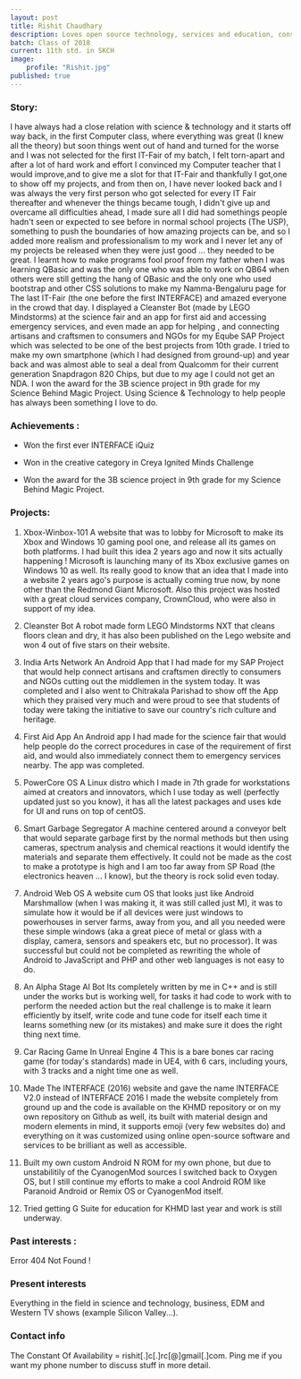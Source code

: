 ```yaml
---
layout: post
title: Rishit Chaudhary
description: Loves open source technology, services and education, constantly evolving and the ultimate perfectionist
batch: Class of 2018
current: 11th std. in SKCH
image: 
    profile: "Rishit.jpg"
published: true
---
```


### Story: 

I have always had a close relation with science & technology and it starts off way back, in the first Computer class, where everything was great (I knew all the theory) but soon things went out of hand and turned for the worse and I was not selected for the first IT-Fair of my batch, I felt torn-apart and after a lot of hard work and effort I convinced my Computer teacher that I would improve,and to give me a slot for that IT-Fair and thankfully I got,one to show off my projects, and from then on, I have never looked back and I was always the very first person who got selected for every IT Fair thereafter and whenever the things became tough, I didn't give up and overcame all difficulties ahead, I made sure all I did had somethings people hadn't seen or expected to see before in normal school projects (The USP), something to push the boundaries of how amazing projects can be, and so I added more realism and professionalism to my work and I never let any of my projects be released when they were just good ... they needed to be great.  I learnt how to make programs fool proof from my father when I was learning QBasic and was the only one who was able to work on QB64 when others were still getting the hang of QBasic and the only one who used bootstrap and other CSS solutions to make my Namma-Bengaluru page for The last IT-Fair (the one before the first INTERFACE) and amazed everyone in the crowd that day. I displayed a Cleanster Bot (made by LEGO Mindstorms) at the science fair and an app for first aid and accessing emergency services, and even made an app for helping , and connecting artisans and craftsmen to consumers and NGOs for my Eqube SAP Project which was selected to be one of the best projects from 10th grade. I tried to make my own smartphone (which I had designed from ground-up) and year back and was almost able to seal a deal from Qualcomm for their current generation Snapdragon 820 Chips, but due to my age I could not get an NDA. I won the award for the 3B science project in 9th grade for my Science Behind Magic Project. Using Science & Technology to help people has always been something I love to do.

### Achievements : 

- Won the first ever INTERFACE iQuiz

- Won in the creative category in Creya Ignited Minds Challenge

- Won the award for the 3B science project in 9th grade for my Science Behind Magic Project.

### Projects: 

1. Xbox-Winbox-101
A website that was to lobby for Microsoft to make its Xbox and Windows 10 gaming pool one, and release all its games on both platforms. I had built this idea 2 years ago and now it sits actually happening ! Microsoft is launching many of its Xbox exclusive games on Windows 10 as well. Its really good to know that an idea that I made into a website 2 years ago's purpose is actually coming true now, by none other than the Redmond Giant Microsoft. Also this project was hosted with a great cloud services company, CrownCloud, who were also in support of my idea.

2. Cleanster Bot
A robot made form LEGO Mindstorms NXT that cleans floors clean and dry, it has also been published on the Lego website and won 4 out of five stars on their website.

3. India Arts Network
An Android App that I had made for my SAP Project that would help connect artisans and craftsmen directly to consumers and NGOs cutting out the middlemen in the system today. It was completed and I also went to Chitrakala Parishad to show off the App which they praised very much and were proud to see that students of today were taking the initiative to save our country's rich culture and heritage.

4. First Aid App
An Android app I had made for the science fair that would help people do the correct procedures in case of the requirement of first aid, and would also immediately connect them to emergency services nearby. The app was completed.

5. PowerCore OS 
A Linux distro which I made in 7th grade for workstations aimed at creators and innovators, which I use today as well (perfectly updated just so you know), it has all the latest packages and uses kde for UI and runs on top of centOS.

5. Smart Garbage Segregator
A machine centered around a conveyor belt that would separate garbage first by the normal methods but then using cameras, spectrum analysis and chemical reactions it would identify the materials and separate them effectively. It could not be made as the cost to make a prototype is high and I am too far away from SP Road (the electronics heaven ... I know), but the theory is rock solid even today.

6. Android Web OS
A website cum OS that looks just like Android Marshmallow (when I was making it, it was still called just M), it was to simulate how it would be if all devices were just windows to powerhouses in server farms, away from you, and all you needed were these simple windows (aka a great piece of metal or glass with a display, camera, sensors and speakers etc, but no processor). It was successful but could not be completed as rewriting the whole of Android to JavaScript and PHP and other web languages is not easy to do.

7. An Alpha Stage AI Bot
Its completely written by me in C++ and is still under the works but is working well, for tasks it had code to work with to perform the needed action but the real challenge is to make it learn efficiently by itself, write code and tune code for itself each time it learns something new (or its mistakes) and make sure it does the right thing next time.

8. Car Racing Game In Unreal Engine 4
This is a bare bones car racing game (for today's standards) made in UE4, with 6 cars, including yours, with 3 tracks and a night time one as well. 

9. Made The INTERFACE (2016) website and gave the name INTERFACE V2.0 instead of INTERFACE 2016
I made the website completely from ground up and the code is available on the KHMD repository or on my own repository on Github as well, its built with material design and modern elements in mind, it supports emoji (very few websites do) and everything on it was customized using online open-source software and services to be brilliant as well as accessible.

10. Built my own custom Android N ROM for my own phone, but due to unstabilitily of the CyanogenMod sources I switched back to Oxygen OS, but I still continue my efforts to make a cool Android ROM like Paranoid Android or Remix OS or CyanogenMod itself.
11. Tried getting G Suite for education for KHMD last year and work is still underway.

### Past interests : 

Error 404 Not Found !

### Present interests

Everything in the field in science and technology, business, EDM and Western TV shows (example Silicon Valley...).

### Contact info

The Constant Of Availability = rishit[.]c[.]rc[@]gmail[.]com. 
Ping me if you want my phone number to discuss stuff in more detail.

